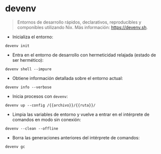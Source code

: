 # devenv

> Entornos de desarrollo rápidos, declarativos, reproducibles y componibles utilizando Nix.
> Más información: <https://devenv.sh>.

- Inicializa el entorno:

`devenv init`

- Entra en el entorno de desarrollo con hermeticidad relajada (estado de ser hermético):

`devenv shell --impure`

- Obtiene información detallada sobre el entorno actual:

`devenv info --verbose`

- Inicia procesos con `devenv`:

`devenv up --config /{{archivo}}/{{ruta}}/`

- Limpia las variables de entorno y vuelve a entrar en el intérprete de comandos en modo sin conexión:

`devenv --clean --offline`

- Borra las generaciones anteriores del intérprete de comandos:

`devenv gc`

